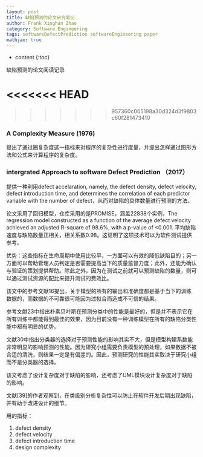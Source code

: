 ```yaml
---
layout: post
title: 缺陷预测的论文研究笔记
author: Frank Xinghan Zhao
category: Software Engineering
tags: softwareDefectPrediction softwareEngineering paper
mathjax: true
---
```


* content
{:toc}

缺陷预测的论文阅读记录





<<<<<<< HEAD
=======

>>>>>>> 957360c005198a30d324d3f9803c60f281473410
### A Complexity Measure (1976)

提出了通过圈复杂度这一指标来对程序的复杂性进行度量，并提出怎样通过图形方法和公式来计算程序的复杂度。

 ###  intergrated Approach to software Defect Prediction （2017）

 提供一种利用defect accelaration, namely, the defect density, defect velocity, defect introduction time, and determines the correlation of each predictor variable with the number of defect，从而对缺陷的具体数量进行预测的方法。

 论文采用了回归模型，仓库采用的是PROMISE，涵盖22838个实例，The regression model constructed as a function of the average defect velocity achieved an adjusted R-square of 98.6%, with a p-value of <0.001. 平均缺陷速度与缺陷数量正相关，相关系数0.98。这证明了这项技术可以为软件测试提供参考。

 优势：这些指标在生命周期中使用比较早，一方面可以有效的降低缺陷目的；另一方面可以帮助管理人员判定是否需要提高当下的质量监督力度；此外，还能为确认与验证的策划提供帮助。除此之外，因为在测试之前就可以预测缺陷的数量，则可以通过测试资源的配比来提升测试的费效比。

 该文中的参考文献16提出，关于模型的所有的输出和准确度都是基于当下的训练数据的，而数据的不可靠很可能因为过拟合而造成不可信的结果。

参考文献23中指出朴素贝叶斯在预测分类中的性能是最好的，但是并不表示它在所有训练中都能得到最佳的效果，因为目前没有一种训练模型在所有的缺陷分类性能中都有明显的优势。

文献30中指出分类器的选择对于预测性能的影响其实不大，但是模型构建系数能非常明显的影响预测的性能。因为研究小组需要负责模型的预处理，如果数据不被合适的清洗，则结果一定是有偏差的。因此，预测研究的性能其实取决于研究小组而不是分类器的选择。

该文考虑了设计复杂度对于缺陷的影响，还考虑了UML模块设计复杂度对于缺陷的影响。

文献[39]的作者观察到，在类级别分析复杂性可以防止在软件开发后期出现缺陷，并有助于改进设计的细节。

用的指标：

1. defect density
2. defect velocity
3. defect introduction time
4. design complexity




